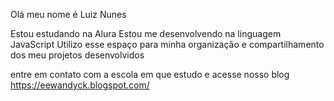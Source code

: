 Olá meu nome é Luiz Nunes

Estou estudando na Alura
Estou me desenvolvendo na linguagem JavaScript
Utilizo esse espaço para minha organização e compartilhamento dos meu projetos desenvolvidos 

entre em contato com a escola em que estudo e acesse nosso blog
https://eewandyck.blogspot.com/
